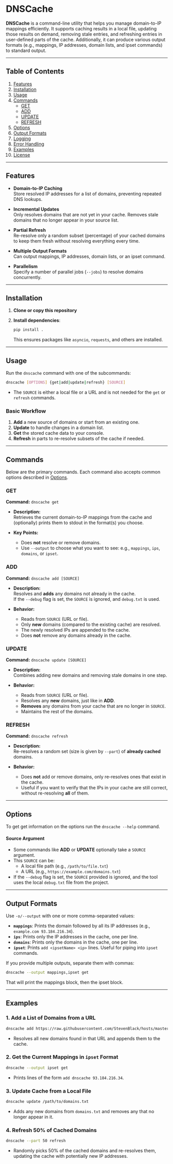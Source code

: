 # DNSCache

**DNSCache** is a command-line utility that helps you manage domain-to-IP
mappings efficiently. It supports caching results in a local file, updating
those results on demand, removing stale entries, and refreshing entries in
user-defined parts of the cache. Additionally, it can produce various output
formats (e.g., mappings, IP addresses, domain lists, and ipset commands) to
standard output.

---

## Table of Contents

1. [Features](#features)
2. [Installation](#installation)
3. [Usage](#usage)
4. [Commands](#commands)
   - [GET](#get)
   - [ADD](#add)
   - [UPDATE](#update)
   - [REFRESH](#refresh)
5. [Options](#options)
6. [Output Formats](#output-formats)
7. [Logging](#logging)
8. [Error Handling](#error-handling)
9. [Examples](#examples)
10. [License](#license)

---

## Features

- **Domain-to-IP Caching**  
  Store resolved IP addresses for a list of domains, preventing repeated DNS
  lookups.

- **Incremental Updates**  
  Only resolves domains that are not yet in your cache. Removes stale domains
  that no longer appear in your source list.

- **Partial Refresh**  
  Re-resolve only a random subset (percentage) of your cached domains to keep
  them fresh without resolving everything every time.

- **Multiple Output Formats**  
  Can output mappings, IP addresses, domain lists, or an ipset command.

- **Parallelism**  
  Specify a number of parallel jobs (`--jobs`) to resolve domains concurrently.

---

## Installation

1. **Clone or copy this repository**
2. **Install dependencies**:

   ```bash
   pip install .
   ```

   This ensures packages like `asyncio`, `requests`, and others are installed.

---

## Usage

Run the `dnscache` command with one of the subcommands:

```bash
dnscache [OPTIONS] {get|add|update|refresh} [SOURCE]
```

- The `SOURCE` is either a local file or a URL and is not needed for the `get`
  or `refresh` commands.

### Basic Workflow

1. **Add** a new source of domains or start from an existing one.
2. **Update** to handle changes in a domain list.
3. **Get** the stored cache data to your console.
4. **Refresh** in parts to re-resolve subsets of the cache if needed.

---

## Commands

Below are the primary commands. Each command also accepts common options
described in [Options](#options).

### GET

**Command:** `dnscache get`

- **Description:**  
  Retrieves the current domain-to-IP mappings from the cache and (optionally)
  prints them to stdout in the format(s) you choose.

- **Key Points:**
  - Does **not** resolve or remove domains.
  - Use `--output` to choose what you want to see: e.g., `mappings`, `ips`,
    `domains`, or `ipset`.

### ADD

**Command:** `dnscache add [SOURCE]`

- **Description:**  
  Resolves and **adds** any domains not already in the cache.  
  If the `--debug` flag is set, the `SOURCE` is ignored, and `debug.txt` is used.

- **Behavior:**
  - Reads from `SOURCE` (URL or file).
  - Only **new** domains (compared to the existing cache) are resolved.
  - The newly resolved IPs are appended to the cache.
  - Does **not** remove any domains already in the cache.

### UPDATE

**Command:** `dnscache update [SOURCE]`

- **Description:**  
  Combines adding new domains and removing stale domains in one step.

- **Behavior:**
  - Reads from `SOURCE` (URL or file).
  - Resolves any **new** domains, just like in **ADD**.
  - **Removes** any domains from your cache that are no longer in `SOURCE`.
  - Maintains the rest of the domains.

### REFRESH

**Command:** `dnscache refresh`

- **Description:**  
  Re-resolves a random set (size is given by `--part`) of **already cached**
  domains.

- **Behavior:**
  - Does **not** add or remove domains, only re-resolves ones that exist in the
    cache.
  - Useful if you want to verify that the IPs in your cache are still correct,
    without re-resolving **all** of them.

---

## Options

To get get information on the options run the `dnscache --help` command.

#### Source Argument

- Some commands like **ADD** or **UPDATE** optionally take a `SOURCE` argument.
- This `SOURCE` can be:
  - A local file path (e.g., `/path/to/file.txt`)
  - A URL (e.g., `https://example.com/domains.txt`)
- If the `--debug` flag is set, the `SOURCE` provided is ignored, and the tool
  uses the local `debug.txt` file from the project.

---

## Output Formats

Use `-o/--output` with one or more comma-separated values:

- **`mappings`**: Prints the domain followed by all its IP addresses (e.g.,
  `example.com 93.184.216.34`).
- **`ips`**: Prints only the IP addresses in the cache, one per line.
- **`domains`**: Prints only the domains in the cache, one per line.
- **`ipset`**: Prints `add <ipsetName> <ip>` lines. Useful for piping into
  `ipset` commands.

If you provide multiple outputs, separate them with commas:

```bash
dnscache --output mappings,ipset get
```

That will print the mappings block, then the ipset block.

---

## Examples

### 1. Add a List of Domains from a URL

```bash
dnscache add https://raw.githubusercontent.com/StevenBlack/hosts/master/alternates/porn-only/hosts
```

- Resolves all new domains found in that URL and appends them to the cache.

### 2. Get the Current Mappings in `ipset` Format

```bash
dnscache --output ipset get
```

- Prints lines of the form `add dnscache 93.184.216.34`.

### 3. Update Cache from a Local File

```bash
dnscache update /path/to/domains.txt
```

- Adds any new domains from `domains.txt` and removes any that no longer appear
  in it.

### 4. Refresh 50% of Cached Domains

```bash
dnscache --part 50 refresh
```

- Randomly picks 50% of the cached domains and re-resolves them, updating the
  cache with potentially new IP addresses.
